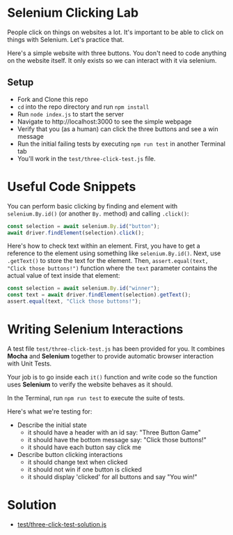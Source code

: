# Selenium Clicking Lab

People click on things on websites a lot. It's important to be able to click
on things with Selenium. Let's practice that.

Here's a simple website with three buttons. You don't need to code anything
on the website itself. It only exists so we can interact with it via selenium.

## Setup

- Fork and Clone this repo
- `cd` into the repo directory and run `npm install`
- Run `node index.js` to start the server
- Navigate to http://localhost:3000 to see the simple webpage
- Verify that you (as a human) can click the three buttons and see a win message
- Run the initial failing tests by executing `npm run test` in another Terminal tab
- You'll work in the `test/three-click-test.js` file.

# Useful Code Snippets

You can perform basic clicking by finding and element with `selenium.By.id()` (or another
`By.` method) and calling `.click()`:

```js
const selection = await selenium.By.id("button");
await driver.findElement(selection).click();
```

Here's how to check text within an element. First, you have to get a reference
to the element using something like `selenium.By.id()`. Next, use `.getText()` to store the text for the element. Then, `assert.equal(text, "Click those buttons!")` function where the `text` parameter contains the actual value of text inside that element:

```js
const selection = await selenium.By.id("winner");
const text = await driver.findElement(selection).getText();
assert.equal(text, "Click those buttons!");
```

# Writing Selenium Interactions

A test file `test/three-click-test.js` has been provided for you. It combines
**Mocha** and **Selenium** together to provide automatic browser interaction
with Unit Tests.

Your job is to go inside each `it()` function and write code so the function
uses **Selenium** to verify the website behaves as it should.

In the Terminal, run `npm run test` to execute the suite of tests.

Here's what we're testing for:

- Describe the initial state
  - it should have a header with an id say: "Three Button Game"
  - it should have the bottom message say: "Click those buttons!"
  - it should have each button say click me
- Describe button clicking interactions
  - it should change text when clicked
  - it should not win if one button is clicked
  - it should display 'clicked' for all buttons and say "You win!"

# Solution

- [test/three-click-test-solution.js](./test-solution/three-click-test-solution.js)
